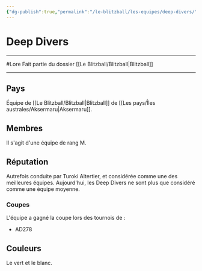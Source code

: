 ```yaml
---
{"dg-publish":true,"permalink":"/le-blitzball/les-equipes/deep-divers/"}
---
```


# Deep Divers
---
#Lore 
Fait partie du dossier [[Le Blitzball/Blitzball\|Blitzball]]

-------
## Pays
Équipe de [[Le Blitzball/Blitzball\|Blitzball]] de [[Les pays/Îles australes/Aksermaru\|Aksermaru]].
## Membres
Il s'agit d'une équipe de rang M.
## Réputation
Autrefois conduite par Turoki Altertier, et considérée comme une des meilleures équipes. Aujourd'hui, les Deep Divers ne sont plus que considéré comme une équipe moyenne.
### Coupes
L'équipe a gagné la coupe lors des tournois de :
- AD278
## Couleurs
Le vert et le blanc.